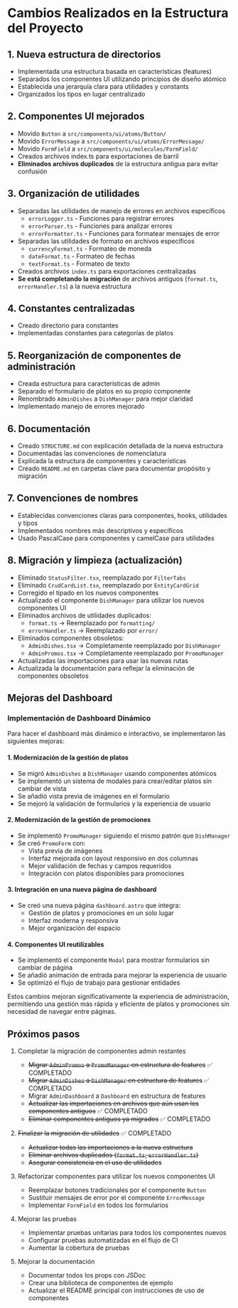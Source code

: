 # Cambios Realizados en la Estructura del Proyecto

## 1. Nueva estructura de directorios

- Implementada una estructura basada en características (features)
- Separados los componentes UI utilizando principios de diseño atómico
- Establecida una jerarquía clara para utilidades y constants
- Organizados los tipos en lugar centralizado

## 2. Componentes UI mejorados

- Movido `Button` a `src/components/ui/atoms/Button/`
- Movido `ErrorMessage` a `src/components/ui/atoms/ErrorMessage/`
- Movido `FormField` a `src/components/ui/molecules/FormField/`
- Creados archivos index.ts para exportaciones de barril
- **Eliminados archivos duplicados** de la estructura antigua para evitar confusión

## 3. Organización de utilidades

- Separadas las utilidades de manejo de errores en archivos específicos
  - `errorLogger.ts` - Funciones para registrar errores
  - `errorParser.ts` - Funciones para analizar errores
  - `errorFormatter.ts` - Funciones para formatear mensajes de error
- Separadas las utilidades de formato en archivos específicos
  - `currencyFormat.ts` - Formateo de moneda
  - `dateFormat.ts` - Formateo de fechas
  - `textFormat.ts` - Formateo de texto
- Creados archivos `index.ts` para exportaciones centralizadas
- **Se está completando la migración** de archivos antiguos (`format.ts`, `errorHandler.ts`) a la nueva estructura

## 4. Constantes centralizadas

- Creado directorio para constantes
- Implementadas constantes para categorías de platos

## 5. Reorganización de componentes de administración

- Creada estructura para características de admin
- Separado el formulario de platos en su propio componente
- Renombrado `AdminDishes` a `DishManager` para mejor claridad
- Implementado manejo de errores mejorado

## 6. Documentación

- Creado `STRUCTURE.md` con explicación detallada de la nueva estructura
- Documentadas las convenciones de nomenclatura
- Explicada la estructura de componentes y características
- Creado `README.md` en carpetas clave para documentar propósito y migración

## 7. Convenciones de nombres

- Establecidas convenciones claras para componentes, hooks, utilidades y tipos
- Implementados nombres más descriptivos y específicos
- Usado PascalCase para componentes y camelCase para utilidades

## 8. Migración y limpieza (actualización)

- Eliminado `StatusFilter.tsx`, reemplazado por `FilterTabs`
- Eliminado `CrudCardList.tsx`, reemplazado por `EntityCardGrid`
- Corregido el tipado en los nuevos componentes
- Actualizado el componente `DishManager` para utilizar los nuevos componentes UI
- Eliminados archivos de utilidades duplicados:
  - `format.ts` → Reemplazado por `formatting/`
  - `errorHandler.ts` → Reemplazado por `error/`
- Eliminados componentes obsoletos:
  - `AdminDishes.tsx` → Completamente reemplazado por `DishManager`
  - `AdminPromos.tsx` → Completamente reemplazado por `PromoManager`
- Actualizadas las importaciones para usar las nuevas rutas
- Actualizada la documentación para reflejar la eliminación de componentes obsoletos

## Mejoras del Dashboard

### Implementación de Dashboard Dinámico

Para hacer el dashboard más dinámico e interactivo, se implementaron las siguientes mejoras:

#### 1. Modernización de la gestión de platos

- Se migró `AdminDishes` a `DishManager` usando componentes atómicos
- Se implementó un sistema de modales para crear/editar platos sin cambiar de vista
- Se añadió vista previa de imágenes en el formulario
- Se mejoró la validación de formularios y la experiencia de usuario

#### 2. Modernización de la gestión de promociones

- Se implementó `PromoManager` siguiendo el mismo patrón que `DishManager`
- Se creó `PromoForm` con:
  - Vista previa de imágenes
  - Interfaz mejorada con layout responsivo en dos columnas
  - Mejor validación de fechas y campos requeridos
  - Integración con platos disponibles para promociones

#### 3. Integración en una nueva página de dashboard

- Se creó una nueva página `dashboard.astro` que integra:
  - Gestión de platos y promociones en un solo lugar
  - Interfaz moderna y responsiva
  - Mejor organización del espacio

#### 4. Componentes UI reutilizables

- Se implementó el componente `Modal` para mostrar formularios sin cambiar de página
- Se añadió animación de entrada para mejorar la experiencia de usuario
- Se optimizó el flujo de trabajo para gestionar entidades

Estos cambios mejoran significativamente la experiencia de administración, permitiendo una gestión más rápida y eficiente de platos y promociones sin necesidad de navegar entre páginas.

## Próximos pasos

1. Completar la migración de componentes admin restantes

   - ~~Migrar `AdminPromos` a `PromoManager` en estructura de features~~ ✅ COMPLETADO
   - ~~Migrar `AdminDishes` a `DishManager` en estructura de features~~ ✅ COMPLETADO
   - Migrar `AdminDashboard` a `Dashboard` en estructura de features
   - ~~Actualizar las importaciones en archivos que aún usan los componentes antiguos~~ ✅ COMPLETADO
   - ~~Eliminar componentes antiguos ya migrados~~ ✅ COMPLETADO

2. ~~Finalizar la migración de utilidades~~ ✅ COMPLETADO

   - ~~Actualizar todas las importaciones a la nueva estructura~~
   - ~~Eliminar archivos duplicados (`format.ts`, `errorHandler.ts`)~~
   - ~~Asegurar consistencia en el uso de utilidades~~

3. Refactorizar componentes para utilizar los nuevos componentes UI
   - Reemplazar botones tradicionales por el componente `Button`
   - Sustituir mensajes de error por el componente `ErrorMessage`
   - Implementar `FormField` en todos los formularios
4. Mejorar las pruebas

   - Implementar pruebas unitarias para todos los componentes nuevos
   - Configurar pruebas automatizadas en el flujo de CI
   - Aumentar la cobertura de pruebas

5. Mejorar la documentación
   - Documentar todos los props con JSDoc
   - Crear una biblioteca de componentes de ejemplo
   - Actualizar el README principal con instrucciones de uso de componentes
